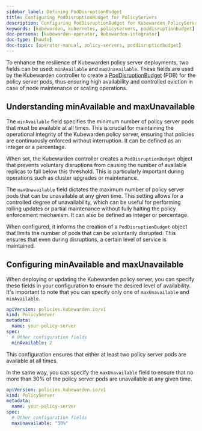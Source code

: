 ```yaml
---
sidebar_label: Defining PodDisruptionBudget
title: Configuring PodDisruptionBudget for PolicyServers
description: Configuring PodDisruptionBudget for Kubewarden PolicyServers.j
keywords: [kubewarden, kubernetes, policyservers, poddisruptionbudget]
doc-persona: [kubewarden-operator, kubewarden-integrator]
doc-type: [howto]
doc-topic: [operator-manual, policy-servers, poddisruptionbudget]
---
```


To enhance the resilience of Kubewarden policy server deployments, two fields
can be used: `minAvailable` and `maxUnavailable`. These fields are used by the
Kubewarden controller to create a
[PodDisruptionBudget](https://kubernetes.io/docs/tasks/run-application/configure-pdb/)
(PDB) for the policy server pods, thus ensuring high availability and
controlled eviction in case of node maintenance or scaling operations.

## Understanding minAvailable and maxUnavailable 

The `minAvailable` field specifies the minimum number of policy server pods
that must be available at all times. This is crucial for maintaining the
operational integrity of the Kubewarden policy server, ensuring that policies
are continuously enforced without interruption. It can be defined as an integer or a
percentage.

When set, the Kubewarden controller creates a `PodDisruptionBudget` object that prevents
voluntary disruptions from causing the number of available replicas to fall
below this threshold. This is particularly important during operations such as
cluster upgrades or maintenance.

The `maxUnavailable` field dictates the maximum number of policy server pods
that can be unavailable at any given time. This setting allows for a controlled
degree of unavailability, which can be useful for performing rolling updates or
partial maintenance without fully halting the policy enforcement mechanism. It 
can also be defined as integer or percentage.

When configured, it informs the creation of a `PodDisruptionBudget` object that limits
the number of pods that can be voluntarily disrupted. This ensures that even
during disruptions, a certain level of service is maintained.

## Configuring minAvailable and maxUnavailable

When deploying or updating the Kubewarden policy server, you can specify these
fields in your configuration to ensure the desired level of availability. It's
important to note that you can specify only one of `maxUnavailable` and
`minAvailable`.

``` yaml
apiVersion: policies.kubewarden.io/v1
kind: PolicyServer
metadata:
  name: your-policy-server
spec:
  # Other configuration fields
  minAvailable: 2
```

This configuration ensures that either at least two policy server pods are
available at all times.

In the same way, you can specify the `maxUnavailable` field to ensure that no
more than 30% of the policy server pods are unavailable at any given time.

``` yaml
apiVersion: policies.kubewarden.io/v1
kind: PolicyServer
metadata:
  name: your-policy-server
spec:
  # Other configuration fields
  maxUnavailable: "30%"
```
